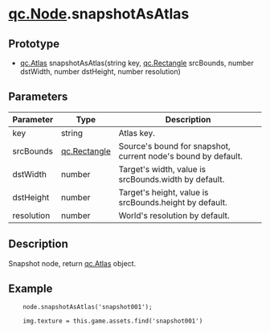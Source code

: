 # [qc.Node](CNode.md).snapshotAsAtlas

## Prototype
* [qc.Atlas](../assets/Atlas.md) snapshotAsAtlas(string key, [qc.Rectangle](../geom/Rectangle.md) srcBounds, number dstWidth, number dstHeight, number resolution)

## Parameters
| Parameter | Type | Description |
| --------- | --------- | --------- |
| key | string | Atlas key.  |
| srcBounds | [qc.Rectangle](../geom/Rectangle.md) | Source's bound for snapshot, current node's bound by default. |
| dstWidth | number | Target's width, value is srcBounds.width by default. |
| dstHeight | number | Target's height, value is srcBounds.height by default. |
| resolution | number | World's resolution by default. |

## Description
Snapshot node, return [qc.Atlas](../assets/Atlas.md) object.

## Example
````
    node.snapshotAsAtlas('snapshot001');

    img.texture = this.game.assets.find('snapshot001')
````
